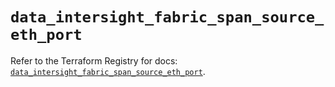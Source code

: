 # `data_intersight_fabric_span_source_eth_port`

Refer to the Terraform Registry for docs: [`data_intersight_fabric_span_source_eth_port`](https://registry.terraform.io/providers/ciscodevnet/intersight/1.0.71/docs/data-sources/fabric_span_source_eth_port).
